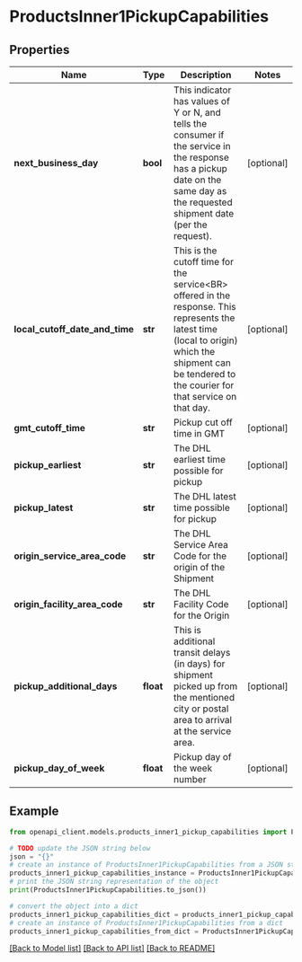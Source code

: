 # ProductsInner1PickupCapabilities


## Properties

Name | Type | Description | Notes
------------ | ------------- | ------------- | -------------
**next_business_day** | **bool** | This indicator has values of Y or N, and tells the consumer if the service in the response has a pickup date on the same day as the requested shipment date (per the request). | [optional] 
**local_cutoff_date_and_time** | **str** | This is the cutoff time for the service&lt;BR&gt;                offered in the response. This represents the latest time (local to origin) which the shipment can be tendered to the courier for that service on that day. | [optional] 
**gmt_cutoff_time** | **str** | Pickup cut off time in GMT | [optional] 
**pickup_earliest** | **str** | The DHL earliest time possible for pickup | [optional] 
**pickup_latest** | **str** | The DHL latest time possible for pickup | [optional] 
**origin_service_area_code** | **str** | The DHL Service Area Code for the origin of the Shipment | [optional] 
**origin_facility_area_code** | **str** | The DHL Facility Code for the Origin | [optional] 
**pickup_additional_days** | **float** | This is additional transit delays (in days) for shipment picked up from the mentioned city or postal area to arrival at the service area. | [optional] 
**pickup_day_of_week** | **float** | Pickup day of the week number | [optional] 

## Example

```python
from openapi_client.models.products_inner1_pickup_capabilities import ProductsInner1PickupCapabilities

# TODO update the JSON string below
json = "{}"
# create an instance of ProductsInner1PickupCapabilities from a JSON string
products_inner1_pickup_capabilities_instance = ProductsInner1PickupCapabilities.from_json(json)
# print the JSON string representation of the object
print(ProductsInner1PickupCapabilities.to_json())

# convert the object into a dict
products_inner1_pickup_capabilities_dict = products_inner1_pickup_capabilities_instance.to_dict()
# create an instance of ProductsInner1PickupCapabilities from a dict
products_inner1_pickup_capabilities_from_dict = ProductsInner1PickupCapabilities.from_dict(products_inner1_pickup_capabilities_dict)
```
[[Back to Model list]](../README.md#documentation-for-models) [[Back to API list]](../README.md#documentation-for-api-endpoints) [[Back to README]](../README.md)


